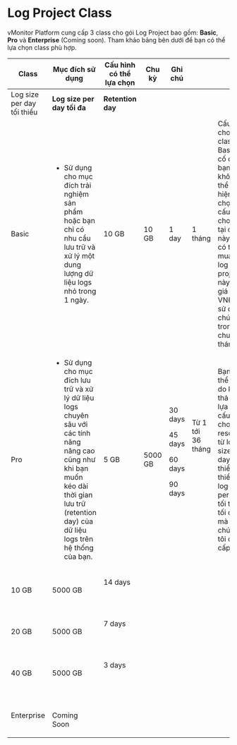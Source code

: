 # Log Project Class

vMonitor Platform cung cấp 3 class cho gói Log Project bao gồm: **Basic**, **Pro** và **Enterprise** (Coming soon). Tham khảo bảng bên dưới để bạn có thể lựa chọn class phù hợp.

| **Class**                  | **Mục đích sử dụng**                                                                                                                                                                                               | **Cấu hình có thể lựa chọn** | **Chu kỳ** | **Ghi chú**                                                         |                                                           |                                                                                                                                                                                                |
| -------------------------- | ------------------------------------------------------------------------------------------------------------------------------------------------------------------------------------------------------------------ | ---------------------------- | ---------- | ------------------------------------------------------------------- | --------------------------------------------------------- | ---------------------------------------------------------------------------------------------------------------------------------------------------------------------------------------------- |
| Log size per day tối thiểu | **Log size per day tối đa**                                                                                                                                                                                        | **Retention day**            |            |                                                                     |                                                           |                                                                                                                                                                                                |
| Basic                      | <ul><li>Sử dụng cho mục đích trải nghiệm sản phẩm hoặc bạn chỉ có nhu cầu lưu trữ và xử lý một dung lượng dữ liệu logs nhỏ trong 1 ngày.</li></ul>                                                                 | 10 GB                        | 10 GB      | 1 day                                                               | 1 tháng                                                   | Cấu hình cho class Basic là cố định, bạn không thể thực hiện lựa chọn cấu hình cho gói tại class này. Bạn có thể mua gói log project này với giá 0 VNĐ và sử dụng chúng trong chu kỳ 1 tháng.  |
| Pro                        | <ul><li>Sử dụng cho mục đích lưu trữ và xử lý dữ liệu logs chuyên sâu với các tính năng nâng cao cũng như khi bạn muốn kéo dài thời gian lưu trữ (retention day) của dữ liệu logs trên hệ thống của bạn.</li></ul> | 5 GB                         | 5000 GB    | <p>30 days</p><p>45 days</p><p>60 days</p><p>90 days</p><p><br></p> | <p>Từ 1 tới 36 tháng</p><p><br></p><p><br></p><p><br></p> | Bạn có thể tự do kéo thả để lựa chọn cấu hình cho resource từ log size per day tối thiểu tối thiểu tới log size per day tối thiểu tối đa mà chúng tôi cung cấp.                                |
| 10 GB                      | 5000 GB                                                                                                                                                                                                            | <p>14 days</p><p><br></p>    |            |                                                                     |                                                           |                                                                                                                                                                                                |
| 20 GB                      | 5000 GB                                                                                                                                                                                                            | <p>7 days</p><p><br></p>     |            |                                                                     |                                                           |                                                                                                                                                                                                |
| 40 GB                      | 5000 GB                                                                                                                                                                                                            | <p>3 days</p><p><br></p>     |            |                                                                     |                                                           |                                                                                                                                                                                                |
| Enterprise                 | <p><br>Coming Soon</p>                                                                                                                                                                                             |                              |            |                                                                     |                                                           |                                                                                                                                                                                                |
